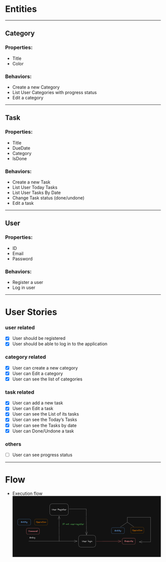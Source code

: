 # Entities

---

## Category
### Properties:
- Title
- Color

### Behaviors:
- Create a new Category
- List User Categories with progress status
- Edit a category

---

## Task
### Properties:
- Title
- DueDate
- Category
- IsDone

### Behaviors:
- Create a new Task
- List User Today Tasks
- List User Tasks By Date
- Change Task status (done/undone)
- Edit a task

---

## User
### Properties:
- ID
- Email
- Password

### Behaviors:
- Register a user
- Log in user

---

# User Stories
### user related
- [X] User should be registered 
- [X] User should be able to log in to the application

### category related
- [X] User can create a new category 
- [X] User can Edit a category
- [X] User can see the list of categories

### task related
- [X] User can add a new task
- [X] User can Edit a task
- [X] User can see the List of its tasks
- [X] User can see the Today’s Tasks
- [X] User can see the Tasks by date
- [X] User can Done/Undone a task

### others
- [ ] User can see progress status

---

# Flow

- Execution flow
![Flow Diagram](./docs/exec-flow.png)

